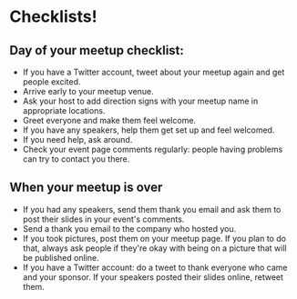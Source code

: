 # Checklists!

## Day of your meetup checklist:

- If you have a Twitter account, tweet about your meetup again and get people excited.
- Arrive early to your meetup venue.
- Ask your host to add direction signs with your meetup name in appropriate locations.
- Greet everyone and make them feel welcome.
- If you have any speakers, help them get set up and feel welcomed.
- If you need help, ask around.
- Check your event page comments regularly: people having problems can try to contact you there.

## When your meetup is over

* If you had any speakers, send them thank you email and ask them to post their slides in your event's comments.
* Send a thank you email to the company who hosted you.
* If you took pictures, post them on your meetup page. If you plan to do that, always ask people if they're okay with being on a picture that will be published online.
* If you have a Twitter account: do a tweet to thank everyone who came and your sponsor. If your speakers posted their slides online, retweet them.